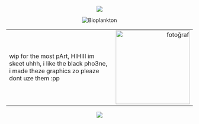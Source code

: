 <div align="center">
  
  ![](https://files.catbox.moe/xva5bg.png)

![Bioplankton](https://komarev.com/ghpvc/?username=itz-skeetXD662&color=FF75A4)

<table width="100%">
  <tr>
    <td align="left">
     wip for the most pArt, HIHIII im skeet uhhh, i like the black pho3ne, i made theze graphics zo pleaze dont uze them :pp
    <td align="right">
      <img src="https://files.catbox.moe/xo92do.png" alt="fotoğraf" width="200"/>
    </td>
  </tr>
</table>

![](https://files.catbox.moe/fgt9sb.png)  
 </div>
